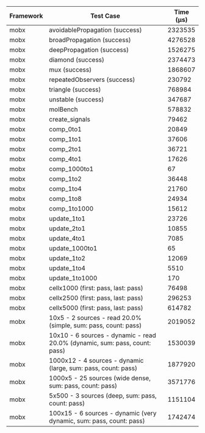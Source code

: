 | Framework | Test Case | Time (μs) |
| --- | --- | --- |
| mobx | avoidablePropagation (success) | 2323535 |
| mobx | broadPropagation (success) | 4276528 |
| mobx | deepPropagation (success) | 1526275 |
| mobx | diamond (success) | 2374473 |
| mobx | mux (success) | 1868607 |
| mobx | repeatedObservers (success) | 230792 |
| mobx | triangle (success) | 768984 |
| mobx | unstable (success) | 347687 |
| mobx | molBench | 578832 |
| mobx | create_signals | 79462 |
| mobx | comp_0to1 | 20849 |
| mobx | comp_1to1 | 37606 |
| mobx | comp_2to1 | 36721 |
| mobx | comp_4to1 | 17626 |
| mobx | comp_1000to1 | 67 |
| mobx | comp_1to2 | 36448 |
| mobx | comp_1to4 | 21760 |
| mobx | comp_1to8 | 24934 |
| mobx | comp_1to1000 | 15612 |
| mobx | update_1to1 | 23726 |
| mobx | update_2to1 | 10855 |
| mobx | update_4to1 | 7085 |
| mobx | update_1000to1 | 65 |
| mobx | update_1to2 | 12069 |
| mobx | update_1to4 | 5510 |
| mobx | update_1to1000 | 170 |
| mobx | cellx1000 (first: pass, last: pass) | 76498 |
| mobx | cellx2500 (first: pass, last: pass) | 296253 |
| mobx | cellx5000 (first: pass, last: pass) | 614782 |
| mobx | 10x5 - 2 sources - read 20.0% (simple, sum: pass, count: pass) | 2019052 |
| mobx | 10x10 - 6 sources - dynamic - read 20.0% (dynamic, sum: pass, count: pass) | 1530039 |
| mobx | 1000x12 - 4 sources - dynamic (large, sum: pass, count: pass) | 1877920 |
| mobx | 1000x5 - 25 sources (wide dense, sum: pass, count: pass) | 3571776 |
| mobx | 5x500 - 3 sources (deep, sum: pass, count: pass) | 1151104 |
| mobx | 100x15 - 6 sources - dynamic (very dynamic, sum: pass, count: pass) | 1742474 |
